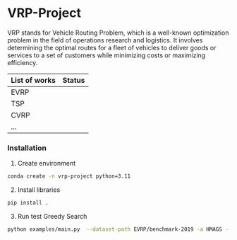 # VRP-Project
VRP stands for Vehicle Routing Problem, which is a well-known optimization problem in the field of operations research and logistics. It involves determining the optimal routes for a fleet of vehicles to deliver goods or services to a set of customers while minimizing costs or maximizing efficiency.

| List of works | Status |
|---------------|--------|
| EVRP          |        |
| TSP           |        |
| CVRP          |        |
| ...           |        |

### Installation

1. Create environment
``` sh
conda create -n vrp-project python=3.11
```

2. Install libraries

``` sh
pip install .
```
3. Run test Greedy Search
``` sh
python examples/main.py  --dataset-path EVRP/benchmark-2019 -a HMAGS --result-path ./results/EVRP/HMAGS -r 10
```